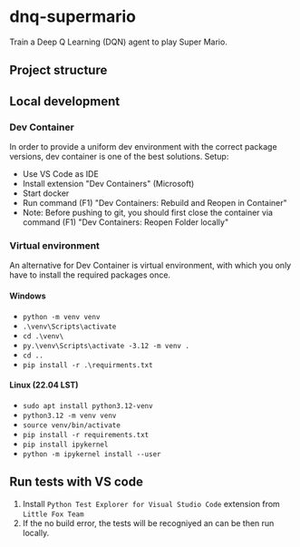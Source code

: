 # dnq-supermario

Train a Deep Q Learning (DQN) agent to play Super Mario.

## Project structure

## Local development

### Dev Container

In order to provide a uniform dev environment with the correct package versions, dev container is one of the best solutions.
Setup:

- Use VS Code as IDE
- Install extension "Dev Containers" (Microsoft)
- Start docker
- Run command (F1) "Dev Containers: Rebuild and Reopen in Container"
- Note: Before pushing to git, you should first close the container via command (F1) "Dev Containers: Reopen Folder locally"

### Virtual environment

An alternative for Dev Container is virtual environment, with which you only have to install the required packages once.

#### Windows

- `python -m venv venv`
- `.\venv\Scripts\activate`
- `cd .\venv\`
- `py.\venv\Scripts\activate -3.12 -m venv .`
- `cd ..`
- `pip install -r .\requirments.txt`

#### Linux (22.04 LST)

- `sudo apt install python3.12-venv`
- `python3.12 -m venv venv`
- `source venv/bin/activate`
- `pip install -r requirements.txt`
- `pip install ipykernel`
- `python -m ipykernel install --user`

## Run tests with VS code

1. Install `Python Test Explorer for Visual Studio Code` extension from `Little Fox Team`
2. If the no build error, the tests will be recogniyed an can be then run locally.
